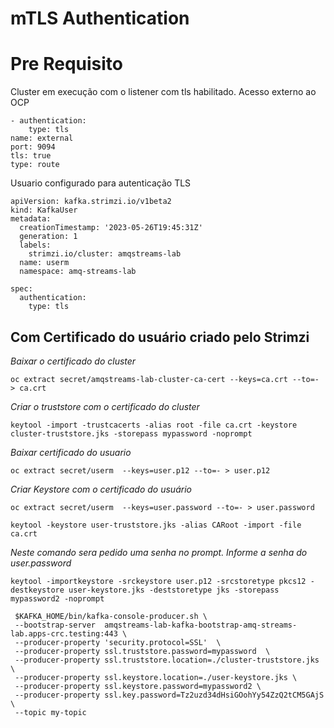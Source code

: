 

# mTLS Authentication

# Pre Requisito

Cluster em execução com o listener com tls habilitado. Acesso externo ao OCP
```
- authentication:
    type: tls
name: external
port: 9094
tls: true
type: route
```

Usuario configurado para autenticação TLS

```
apiVersion: kafka.strimzi.io/v1beta2
kind: KafkaUser
metadata:
  creationTimestamp: '2023-05-26T19:45:31Z'
  generation: 1
  labels:
    strimzi.io/cluster: amqstreams-lab
  name: userm
  namespace: amq-streams-lab

spec:
  authentication:
    type: tls
```

## Com Certificado do usuário criado pelo Strimzi

*Baixar o certificado do cluster*


```
oc extract secret/amqstreams-lab-cluster-ca-cert --keys=ca.crt --to=- > ca.crt
```

*Criar o truststore com o certificado do cluster*

```
keytool -import -trustcacerts -alias root -file ca.crt -keystore cluster-truststore.jks -storepass mypassword -noprompt
```

*Baixar certificado do usuario*
```
oc extract secret/userm  --keys=user.p12 --to=- > user.p12
```

*Criar Keystore com o certificado do usuário*
```
oc extract secret/userm  --keys=user.password --to=- > user.password
```

```
keytool -keystore user-truststore.jks -alias CARoot -import -file ca.crt
```

*Neste comando sera pedido uma senha no prompt. Informe a senha do user.password*

```
keytool -importkeystore -srckeystore user.p12 -srcstoretype pkcs12 -destkeystore user-keystore.jks -deststoretype jks -storepass mypassword2 -noprompt
```

```
 $KAFKA_HOME/bin/kafka-console-producer.sh \
 --bootstrap-server  amqstreams-lab-kafka-bootstrap-amq-streams-lab.apps-crc.testing:443 \
 --producer-property 'security.protocol=SSL'  \
 --producer-property ssl.truststore.password=mypassword  \
 --producer-property ssl.truststore.location=./cluster-truststore.jks \
 --producer-property ssl.keystore.location=./user-keystore.jks \
 --producer-property ssl.keystore.password=mypassword2 \
 --producer-property ssl.key.password=Tz2uzd34dHsiGOohYy54ZzQ2tCM5GAjS \
 --topic my-topic
 ```